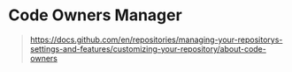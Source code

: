 # Code Owners Manager

> https://docs.github.com/en/repositories/managing-your-repositorys-settings-and-features/customizing-your-repository/about-code-owners
